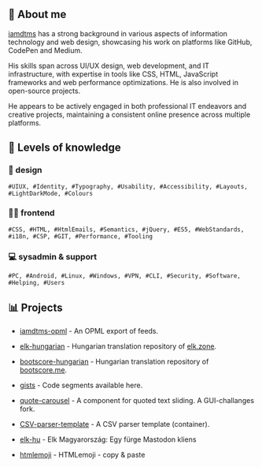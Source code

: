 ## 👤 About me 

[iamdtms](https://iamdtms.hu) has a strong background in various aspects of information technology and web design, showcasing his work on platforms like GitHub, CodePen and Medium. 

His skills span across UI/UX design, web development, and IT infrastructure, with expertise in tools like CSS, HTML, JavaScript frameworks and web performance optimizations. He is also involved in open-source projects.

He appears to be actively engaged in both professional IT endeavors and creative projects, maintaining a consistent online presence across multiple platforms.

## 🌈 Levels of knowledge

### 🎨 design
```
#UIUX, #Identity, #Typography, #Usability, #Accessibility, #Layouts, #LightDarkMode, #Colours
```

### 🧑‍💻 frontend
```
#CSS, #HTML, #HtmlEmails, #Semantics, #jQuery, #ES5, #WebStandards, #i18n, #CSP, #GIT, #Performance, #Tooling
```

### 💻 sysadmin & support
```
#PC, #Android, #Linux, #Windows, #VPN, #CLI, #Security, #Software, #Helping, #Users
```

## 📊 Projects

- [iamdtms-opml](https://github.com/iamdtms/iamdtms-opml) - An OPML export of feeds.

- [elk-hungarian](https://github.com/iamdtms/elk-hungarian) - Hungarian translation repository of [elk.zone](https://elk.zone).

- [bootscore-hungarian](https://github.com/iamdtms/bootscore-hungarian) - Hungarian translation repository of [bootscore.me](https://bootscore.me).

- [gists](https://gist.github.com/iamdtms) - Code segments available here.

- [quote-carousel](https://github.com/iamdtms/quote-carousel) - A component for quoted text sliding. A GUI-challanges fork. 

- [CSV-parser-template](https://github.com/iamdtms/CSV-parser-template) - A CSV parser template (container).

- [elk-hu](https://github.com/iamdtms/elk-hu) - Elk Magyarország: Egy fürge Mastodon kliens

- [htmlemoji](https://github.com/iamdtms/htmlemoji) - HTMLemoji - copy &amp; paste
